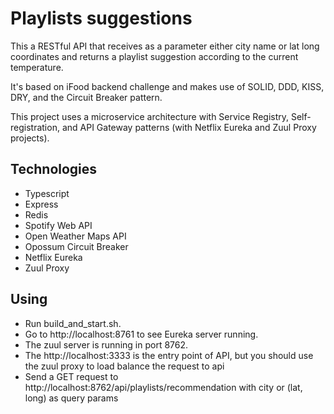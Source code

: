 # Playlists suggestions

This a RESTful API that receives as a parameter either city name or lat long coordinates and returns a playlist suggestion according to the current temperature.  

It's based on iFood backend challenge and makes use of SOLID, DDD, KISS, DRY, and the Circuit Breaker pattern.  

This project uses a microservice architecture with Service Registry, Self-registration, and API Gateway patterns (with Netflix Eureka and Zuul Proxy projects).  

## Technologies

* Typescript
* Express
* Redis
* Spotify Web API
* Open Weather Maps API
* Opossum Circuit Breaker
* Netflix Eureka
* Zuul Proxy

## Using

* Run build_and_start.sh. 
* Go to http://localhost:8761 to see Eureka server running.   
* The zuul server is running in port 8762. 
* The http://localhost:3333 is the entry point of API, but you should use the zuul proxy to load balance the request to api
* Send a GET request to http://localhost:8762/api/playlists/recommendation with city or (lat, long) as query params

